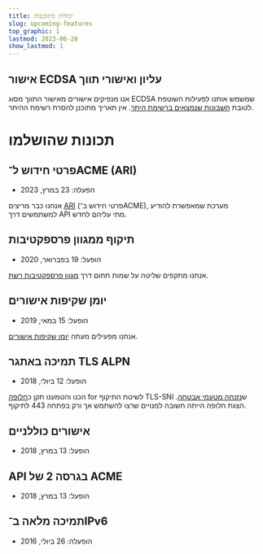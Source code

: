 ```yaml
---
title: יכולות מתוכננות
slug: upcoming-features
top_graphic: 1
lastmod: 2023-06-20
show_lastmod: 1
---
```


## אישור ECDSA עליון ואישורי תווך

אנו מנפיקים אישורים מאישור התווך מסוג ECDSA שמשמש אותנו לפעילות השוטפת לטובת [חשבונות שנמצאים ברשימת היתר](https://community.letsencrypt.org/t/ecdsa-availability-in-production-environment/150679). אין תאריך מתוכנן להסרת רשימת ההיתר.

# תכונות שהושלמו

## פרטי חידוש ל־ACME ‏(ARI)

* הפעלה: 23 במרץ, 2023

אנחנו כבר מריצים [ARI](https://letsencrypt.org/2023/03/23/improving-resliiency-and-reliability-with-ari.html) (פרטי חידוש ב־ACME), מערכת שמאפשרת להודיע למשתמשים דרך API מתי עליהם לחדש.

## תיקוף ממגוון פרספקטיבות

* הופעל: 19 בפברואר, 2020

אנחנו מתקפים שליטה על שמות תחום דרך [מגוון פרספקטיבות רשת](https://letsencrypt.org/2020/02/19/multi-perspective-validation.html).

## יומן שקיפות אישורים

* הופעל: 15 במאי, 2019

אנחנו מפעילים מעתה [יומן שקיפות אישורים](/docs/ct-logs).

## תמיכה באתגר TLS ALPN

* הופעל: 12 ביולי, 2018

הכנו והטמענו תקן כ[חלופה](https://tools.ietf.org/html/rfc8737) for לשיטת התיקוף TLS-SNI ש[נזנחה מטעמי אבטחה](https://community.letsencrypt.org/t/important-what-you-need-to-know-about-tls-sni-validation-issues/50811). הצגת חלופה הייתה חשובה למנויים שרצו להשתמש אך ורק בפתחה 443 לתיקוף.

## אישורים כוללניים

* הופעל: 13 במרץ, 2018

## API בגרסה 2 של ACME

* הופעל: 13 במרץ, 2018

## תמיכה מלאה ב־IPv6

* הופעלה: 26 ביולי, 2016
